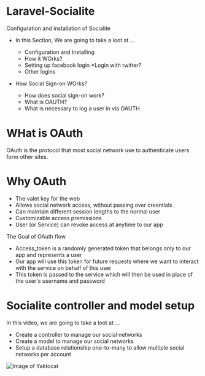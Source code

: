 # Laravel-Socialite
Configuration and installation of Socialite

* In this Section, We are going to take a loot at ...
	* Configuration and Installing
	* How it WOrks?
	* Setting up facebook login
	*Login with twitter?
	* Other logins


* How Social Sign-on WOrks?
	* How does social sign-on work?
	* What is OAUTH?
	* What is necessary to log a user in via OAUTH

# WHat is OAuth
OAuth is the protocol that most social network use to authenticate users form other sites.

# Why OAuth
* The valet key for the web
* Allows social network access, without passing over creentials
* Can maintain different session lengths to the normal user
* Customizable access premissions
* User (or Service) can revoke access at anytime to our app

The Goal of OAuth flow
* Access_token is a randomly generated token that belongs only to our app and represents a user
* Our app will use this token for future requests where we want to interact with the service on behalf of this user
* This token is passed to the service which will then be used in place of the user's username and password

# Socialite controller and model setup
In this video, we are going to take a loot at ...
* Create a controller to manage our social networks
* Create a model to manage our social networks
* Setup a database relationship one-to-many to allow multiple social networks per account


![Image of Yaktocat](https://octodex.github.com/images/yaktocat.png)